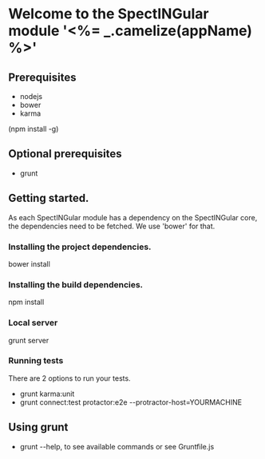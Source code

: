 # Welcome to the SpectINGular module '<%= _.camelize(appName) %>'

## Prerequisites
- nodejs
- bower
- karma

(npm install -g)

## Optional prerequisites
- grunt

## Getting started.
As each SpectINGular module has a dependency on the SpectINGular core, the dependencies need to be fetched.
We use 'bower' for that.

### Installing the project dependencies.
bower install

### Installing the build dependencies.
npm install

### Local server
grunt server

### Running tests
There are 2 options to run your tests.

- grunt karma:unit
- grunt connect:test protactor:e2e --protractor-host=YOURMACHINE

## Using grunt
- grunt --help, to see available commands or see Gruntfile.js

    
